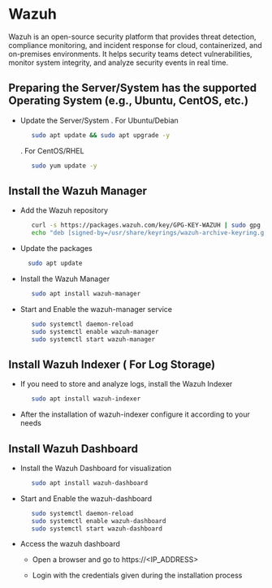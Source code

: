 # Wazuh
Wazuh is an open-source security platform that provides threat detection, compliance monitoring, and incident response for cloud, containerized, and on-premises environments. It helps security teams detect vulnerabilities, monitor system integrity, and analyze security events in real time.

## Preparing the Server/System has the supported Operating System (e.g., Ubuntu, CentOS, etc.)
- Update the Server/System
  . For Ubuntu/Debian
  ```bash
     sudo apt update && sudo apt upgrade -y
  ```
  . For CentOS/RHEL
  ```bash
     sudo yum update -y
  ```
## Install the Wazuh Manager
- Add the Wazuh repository
  ```bash
     curl -s https://packages.wazuh.com/key/GPG-KEY-WAZUH | sudo gpg --dearmor -o /usr/share/keyrings/wazuh-archive-keyring.gpg
     echo "deb [signed-by=/usr/share/keyrings/wazuh-archive-keyring.gpg] https://packages.wazuh.com/4.x/apt/ stable main" | sudo tee /etc/apt/sources.list.d/wazuh.list
  ```
- Update the packages
  ```bash
    sudo apt update
  ```
- Install the Wazuh Manager
  ```bash
     sudo apt install wazuh-manager
  ```
- Start and Enable the wazuh-manager service
  ```bash
     sudo systemctl daemon-reload
     sudo systemctl enable wazuh-manager
     sudo systemctl start wazuh-manager
  ```
## Install Wazuh Indexer ( For Log Storage)
- If you need to store and analyze logs, install the Wazuh Indexer
  ```bash
     sudo apt install wazuh-indexer
  ```
- After the installation of wazuh-indexer configure it according to your needs

## Install Wazuh Dashboard
- Install the Wazuh Dashboard for visualization
  ```bash
     sudo apt install wazuh-dashboard
  ```
- Start and Enable the wazuh-dashboard
  ```bash
     sudo systemctl daemon-reload
     sudo systemctl enable wazuh-dashboard
     sudo systemctl start wazuh-dashboard
  ```
- Access the wazuh dashboard
  
  - Open a browser and go to https://<IP_ADDRESS>
  
  - Login with the credentials given during the installation process
